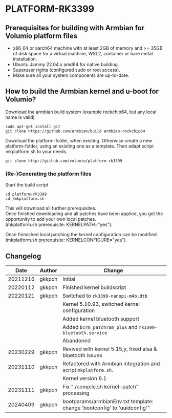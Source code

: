# PLATFORM-RK3399
## Prerequisites for building with Armbian for Volumio platform files

- x86_64 or aarch64 machine with at least 2GB of memory and >= 35GB of disk space for a virtual machine, WSL2, container or bare metal installation.  
- Ubuntu Jammy 22.04.x amd64 for native building.  
- Superuser rights (configured sudo or root access).  
- Make sure all your system components are up-to-date.  

## How to build the Armbian kernel and u-boot for Volumio?

Download the armbian build system (example rockchip64, but any local name is valid)
```
sudo apt-get install git
git clone https://github.com/armbian/build armbian-rockchip64
```

Download the platform-folder, when existing.
Otherwise create a new platform-folder, using an existing one as a template.
Then adapt script <platform-folder>mkplatform.sh to your needs.
```
git clone http://github.com/volumio/platform-rk3399
```

### (Re-)Generating the platform files

Start the build script
```
cd platform-rk3399
cd /mkplatform.sh
```

This will download all further prerequisites.  
Once finished downloading and all patches have been applied, you get the opportunity to add your own local patches.  
(mkplatform.sh prerequisite: KERNELPATH="yes").

Once finmished local patching the kernel configuration can be modified.
(mkplatform.sh prerequisite: KERNELCONFIGURE="yes").


## Changelog


  
|Date|Author|Change
|---|---|---|
|20211216|gkkpch|Initial
|20220112|gkkpch|Finished kernel buildscript
|20220121|gkkpch|Switched to ```rk3399-nanopi-m4b.dtb```
|||Kernel 5.10.93, switched kernel configuration
|||Added kernel bluetooth support
|||Added ```bcrm_patchram_plus``` and ```rk3399-bluetooth.service``` 
|||Abandoned
|20230229|gkkpch|Revived with kernel 5.15,y, fixed alsa & bluetooth issues
|20231110|gkkpch|Refactored with Armbian integration and script ```mkplatform.sh```. 
|||Kernel version 6.1
|20231111|gkkpch|Fix "./compile.sh kernel-patch" processing
|20240409|gkkpch|bootparams/armbianEnv.txt template: change 'bootconfig' to 'uuidconfig'"

